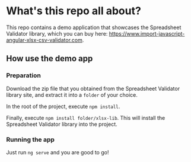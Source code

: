 # What's this repo all about?

This repo contains a demo application that showcases the Spreadsheet Validator library, which you can buy here: https://www.import-javascript-angular-xlsx-csv-validator.com.

## How use the demo app

### Preparation

Download the zip file that you obtained from the Spreadsheet Validator library site, and extract it into a `folder` of your choice.

In the root of the project, execute `npm install`.

Finally, execute `npm install folder/xlsx-lib`. This will install the Spreadsheet Validator library into the project.

### Running the app

Just run `ng serve` and you are good to go!
